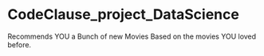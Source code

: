 # CodeClause_project_DataScience
Recommends YOU a Bunch of new Movies Based on the movies YOU loved before.
